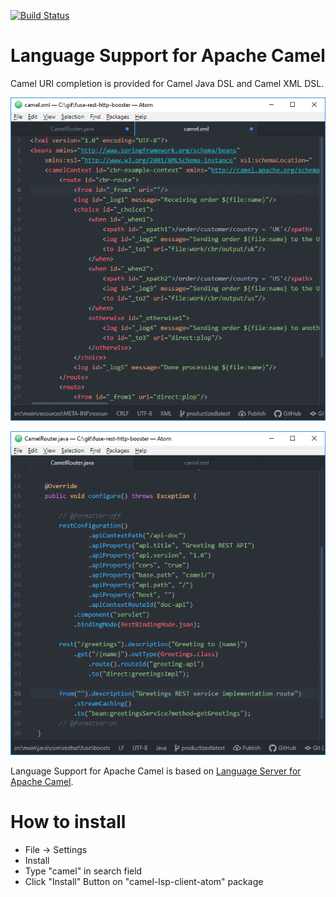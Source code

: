 [![Build Status](https://travis-ci.org/camel-tooling/camel-lsp-client-atom.svg?branch=master)](https://travis-ci.org/camel-tooling/camel-lsp-client-atom)

# Language Support for Apache Camel

Camel URI completion is provided for Camel Java DSL and Camel XML DSL.

![Completion on Camel URI for XML](./images/completionXml.gif "Completion on Camel URI for XML")

![Completion on Camel URI for Java](./images/completionJava.gif "Completion on Camel URI for Java")

Language Support for Apache Camel is based on [Language Server for Apache Camel](https://github.com/camel-tooling/camel-language-server).

# How to install

- File -> Settings
- Install
- Type "camel" in search field
- Click "Install" Button on "camel-lsp-client-atom" package
